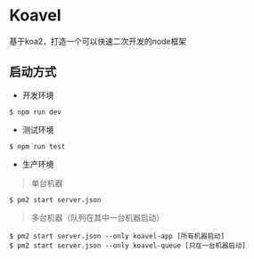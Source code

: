 # Koavel
基于koa2，打造一个可以快速二次开发的node框架 

## 启动方式

* 开发环境
```shell
$ npm run dev
```

* 测试环境
```shell
$ npm run test
```

* 生产环境
> 单台机器
```shell
$ pm2 start server.json
```

> 多台机器（队列在其中一台机器启动）
```shell
$ pm2 start server.json --only koavel-app [所有机器启动]
$ pm2 start server.json --only koavel-queue [只在一台机器启动]
```
